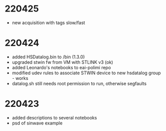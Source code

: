 220425
=
- new acquisition with tags slow/fast

220424
=
- added HSDatalog.bin to /bin (1.3.0)
- upgraded stwin fw from VM with STLINK v3 (ok)
- added Leonardo's notebooks to eai-polimi repo
- modified udev rules to associate STWIN device to new hsdatalog group - works
- datalog.sh still needs root permission to run, otherwise segfaults

220423
=
- added descriptions to several notebooks
- psd of sinwave example